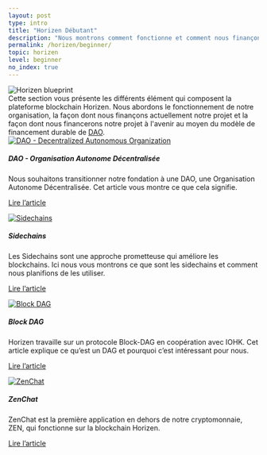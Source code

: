 ```yaml
---
layout: post
type: intro
title: "Horizen Débutant"
description: "Nous montrons comment fonctionne et comment nous finançons notre organisation, ainsi que les défis inginériques que nous rencontrons."
permalink: /horizen/beginner/
topic: horizen
level: beginner
no_index: true
---
```


<div class="row mb-3">
    <div class="col-md-3">
        <img src="/assets/img/icons/topics/horizen-bp.svg" alt="Horizen blueprint" class="lead-icon"/>
    </div>
    <div class="col-md-9 lead">
        Cette section vous présente les différents élément qui composent la plateforme blockchain Horizen. Nous abordons le fonctionnement de notre organisation, la façon dont nous finançons actuellement notre projet et la façon dont nous financerons notre projet à l'avenir au moyen du modèle de financement durable de <a href="{{ site.baseurl }}{% post_url /horizen/beginner/2026-01-01-dao-decentralized-autonomous-organization %}">DAO</a>.
    </div>
</div>


<div class="row mt-5">
    <div class="col-md-3">
        <a href="{{ site.baseurl }}{% post_url /horizen/beginner/2026-01-01-dao-decentralized-autonomous-organization %}">
            <img src="/assets/post_files/horizen/beginner/intro/dao.svg" alt="DAO - Decentralized Autonomous Organization" />
        </a>
    </div>
    <div class="col-md-9">
        <h5 class="intro-article-title">DAO - Organisation Autonome Décentralisée</h5>
        <p class="mb-1">
            Nous souhaitons transitionner notre fondation à une DAO, une Organisation Autonome Décentralisée. Cet article vous montre ce que cela signifie.
        </p>
        <p class="mb-0">
            <a class="font-weight-bold" href="{{ site.baseurl }}{% post_url /horizen/beginner/2026-01-01-dao-decentralized-autonomous-organization %}">Lire l’article</a>
        </p>
    </div>
</div>

<div class="row mt-5">
    <div class="col-md-3">
        <a href="{{ site.baseurl }}{% post_url /horizen/beginner/2026-01-03-sidechains %}">
            <img src="/assets/post_files/horizen/beginner/intro/sidechains.svg" alt="Sidechains" />
        </a>
    </div>
    <div class="col-md-9">
        <h5 class="intro-article-title">Sidechains</h5>
        <p class="mb-1">
            Les Sidechains sont une approche prometteuse qui améliore les blockchains. Ici nous vous montrons ce que sont les sidechains et comment nous planifions de les utiliser.
        </p>
        <p class="mb-0">
            <a class="font-weight-bold" href="{{ site.baseurl }}{% post_url /horizen/beginner/2026-01-03-sidechains %}">Lire l’article</a>
        </p>
    </div>
</div>

<div class="row mt-5">
    <div class="col-md-3">
        <a href="{{ site.baseurl }}{% post_url /horizen/beginner/2026-01-02-block-dag %}">
            <img src="/assets/post_files/horizen/beginner/intro/dag.svg" alt="Block DAG" />
        </a>
    </div>
    <div class="col-md-9">
        <h5 class="intro-article-title">Block DAG</h5>
        <p class="mb-1">
            Horizen travaille sur un protocole Block-DAG en coopération avec IOHK. Cet article explique ce qu’est un DAG et pourquoi c’est intéressant pour nous.
        </p>
        <p class="mb-0">
            <a class="font-weight-bold" href="{{ site.baseurl }}{% post_url /horizen/beginner/2026-01-02-block-dag %}">Lire l’article</a>
        </p>
    </div>
</div>

<div class="row mt-5">
    <div class="col-md-3">
        <a href="{{ site.baseurl }}{% post_url /horizen/beginner/2026-01-04-zenchat %}">
            <img src="/assets/post_files/horizen/beginner/intro/zenchat.svg" alt="ZenChat" />
        </a>
    </div>
    <div class="col-md-9">
        <h5 class="intro-article-title">ZenChat</h5>
        <p class="mb-1">
        ZenChat est la première application en dehors de notre cryptomonnaie, ZEN, qui fonctionne sur la blockchain Horizen.
        </p>
        <p class="mb-0">
            <a class="font-weight-bold" href="{{ site.baseurl }}{% post_url /horizen/beginner/2026-01-04-zenchat %}">Lire l’article</a>
        </p>
    </div>
</div>
